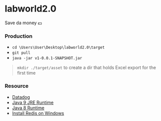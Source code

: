 # labworld2.0
Save da money 💵

### Production

- `cd \Users\User\Desktop\labworld2.0\target`
- `git pull`
- `java -jar v1-0.0.1-SNAPSHOT.jar`

> `mkdir ./target/asset` to create a dir that holds Excel export for the first time

### Resource

- [Datadog](https://p.datadoghq.com/sb/qr29vfneoldizrbj-5344d58e735181330ced72e50c841107)
- [Java 9 JRE Runtime](https://www.oracle.com/java/technologies/javase/javase9-archive-downloads.html)
- [Java 8 Runtime](https://www.java.com/zh_TW/download/win10.jsp)
- [Install Redis on Windows](https://github.com/microsoftarchive/redis/releases)
